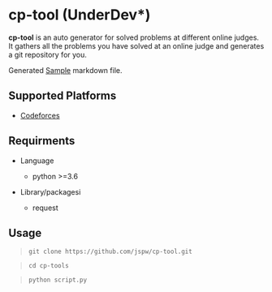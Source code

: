 # cp-tool (UnderDev\*)

**cp-tool** is an auto generator for solved problems at different online judges. It gathers all the problems you have solved at an online judge and generates a git repository for you.

Generated [Sample](SAMPLE.md) markdown file.

## Supported Platforms

- [Codeforces](https://codeforces.com)

## Requirments

- Language

  - python >=3.6

- Library/packagesi

  - request

## Usage

>     git clone https://github.com/jspw/cp-tool.git

>     cd cp-tools

>     python script.py

